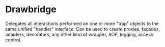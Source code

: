 # Drawbridge
Delegates all interactions performed on one or more "trap" objects to the same unified "handler" interface. Can be used to create proxies, facades, adapters, decorators, any other kind of wrapper, AOP, logging, access control.
